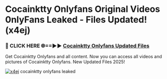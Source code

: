 # Cocainktty Onlyfans Original Videos 0nlyFans Leaked - Files Updated! (x4ej)

<h3>🔴 CLICK HERE 🌐==►► <a href="https://tinyurl.com/2wckxsce" rel="nofollow">Cocainktty Onlyfans Updated Files</a></h3>

Get Cocainktty Onlyfans and all content. Now you can access all videos and pictures of Cocainktty Onlyfans. New Updated Files 2025!

[![x4ej](https://i.imgur.com/AFduVYN.gif)](https://tinyurl.com/2wckxsce)
cocainktty onlyfans leaked